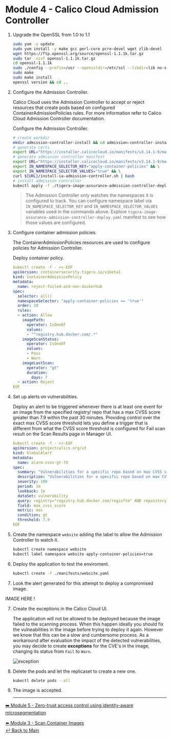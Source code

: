 # Module 4 - Calico Cloud Admission Controller

1. Upgrade the OpenSSL from 1.0 to 1.1

   ```bash
   sudo yum -y update
   sudo yum install -y make gcc perl-core pcre-devel wget zlib-devel
   wget https://ftp.openssl.org/source/openssl-1.1.1k.tar.gz
   sudo tar -xzvf openssl-1.1.1k.tar.gz
   cd openssl-1.1.1k
   sudo ./config --prefix=/usr --openssldir=/etc/ssl --libdir=lib no-shared zlib-dynamic
   sudo make
   sudo make install
   openssl version && cd ..
   ```

2. Configure the Admission Controller.

   Calico Cloud uses the Admission Controller to accept or reject resources that create pods based on configured ContainerAdmissionPolicies    rules. For more information refer to Calico Cloud Admission Controller documentation.
   
   Configure the Admission Controller.
   
   ```bash
   # create workdir
   mkdir admission-controller-install && cd admission-controller-install
   # generate certs
   export URL="https://installer.calicocloud.io/manifests/v3.14.1-9/manifests" && curl ${URL}/generate-open-ssl-key-cert-pair.sh | bash
   # generate admission controller manifest
   export URL="https://installer.calicocloud.io/manifests/v3.14.1-9/manifests" && \
   export IN_NAMESPACE_SELECTOR_KEY="apply-container-policies" && \
   export IN_NAMESPACE_SELECTOR_VALUES="true" && \
   curl ${URL}/install-ia-admission-controller.sh | bash
   # install admission controller
   kubectl apply -f ./tigera-image-assurance-admission-controller-deploy.yaml && cd ..
   ```

   > The Admission Controller only watches the namespaces it is configured to track. You can configure namespace label via    `IN_NAMESPACE_SELECTOR_KEY` and `IN_NAMESPACE_SELECTOR_VALUES` variables used in the commands above. Explore    `tigera-image-assurance-admission-controller-deploy.yaml` manifest to see how those values are configured.

3. Configure container admission policies.

   The ContainerAdmissionPolicies resources are used to configure policies for Admission Controller.

   Deploy container policy.

   ```yaml
   kubectl create -f - <<-EOF
   apiVersion: containersecurity.tigera.io/v1beta1
   kind: ContainerAdmissionPolicy
   metadata:
     name: reject-failed-and-non-dockerhub
   spec:
     selector: all()
     namespaceSelector: "apply-container-policies == 'true'"
     order: 10
     rules:
     - action: Allow
       imagePath:
         operator: IsOneOf
         values:
         - "^registry.hub.docker.com/.*"
       imageScanStatus:
         operator: IsOneOf
         values:
         - Pass
         - Warn
       imageLastScan:
         operator: "gt"
         duration:
           days: 7
     - action: Reject
   EOF
   ```
3. Set up alerts on vulnerabilities.

   Deploy an alert to be triggered whenever there is at least one event for an image from the specified registry/ repo that has a max CVSS score greater than 7.9 within the past 30 minutes. Providing control over the exact max CVSS score threshold lets you define a trigger that is different from what the CVSS score threshold is configured for Fail scan result on the Scan Results page in Manager UI.

   ```yaml
   kubectl create -f - <<-EOF
   apiVersion: projectcalico.org/v3
   kind: GlobalAlert
   metadata:
     name: alarm-cvss-gt-79
   spec:
     summary: "Vulnerabilities for a specific repo based on max CVSS score"
     description: "Vulnerabilities for a specific repo based on max CVSS score"
     severity: 100
     period: 1m
     lookback: 1m
     dataSet: vulnerability
     query: registry="registry.hub.docker.com/regisftm" AND repository="node"
     field: max_cvss_score
     metric: max
     condition: gt
     threshold: 7.9
   EOF
   ```

4. Create the namespace `website` adding the label to allow the Admission Controller to watch it.

   ```bash
   kubectl create namespace website
   kubectl label namespace website apply-container-policies=true
   ```

5. Deploy the application to test the enviroment.

   ```bash
   kubectl create -f ./manifests/website.yaml
   ```

6. Look the alert generated for this attempt to deploy a compromised image.

IMAGE HERE !

7. Create the exceptions in the Calico Cloud UI.

   The application will not be allowed to be deployed because the image failed to the scanning process.
   When this happen ideally you should fix the vulneabilities in the image before trying to deploy it again. However we know that this can be a slow and cumbersome process. As a workaround after evaluation the impact of the detected vulnerabilities, you may decide to create **exceptions** for the CVE's in the image, changing its status from `Fail` to `Warn`.

   ![exception](https://user-images.githubusercontent.com/104035488/207643561-ed2eec90-03a8-4fc7-a085-c845121fd21a.gif)

8. Delete the pods and let the replicaset to create a new one.

   ```bash
   kubectl delete pods --all
   ```

9. The image is accepted.



   
   --- 

[:arrow_right: Module 5 - Zero-trust access control using identity-aware microsegmentation](/modules/module-5-zero-trust.md ) <br>

[:arrow_left: Module 3 - Scan Container Images](/modules/module-3-scan-images.md)   
[:leftwards_arrow_with_hook: Back to Main](/README.md)  
